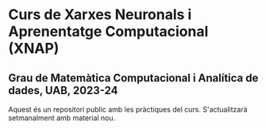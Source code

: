 # Curs de Xarxes Neuronals i Aprenentatge Computacional (XNAP)
## Grau de Matemàtica Computacional i Analítica de dades, UAB, 2023-24

Aquest és un repositori public amb les pràctiques del curs. S'actualitzarà setmanalment amb material nou.
